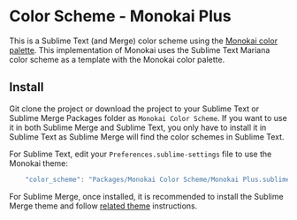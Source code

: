 # Color Scheme - Monokai Plus

This is a Sublime Text (and Merge) color scheme using the [Monokai color palette](https://monokai.pro/sublime-text).
This implementation of Monokai uses the Sublime Text Mariana color scheme as a template with the Monokai color palette.

## Install

Git clone the project or download the project to your Sublime Text or Sublime Merge Packages folder as
`Monokai Color Scheme`. If you want to use it in both Sublime Merge and Sublime Text, you only have to install it in
Sublime Text as Sublime Merge will find the color schemes in Sublime Text.

For Sublime Text, edit your `Preferences.sublime-settings` file to use the Monokai theme:

```js
    "color_scheme": "Packages/Monokai Color Scheme/Monokai Plus.sublime-color-scheme",
```

For Sublime Merge, once installed, it is recommended to install the Sublime Merge theme and follow [related theme](https://github.com/bitsper2nd/merge-monokai-theme) instructions.

